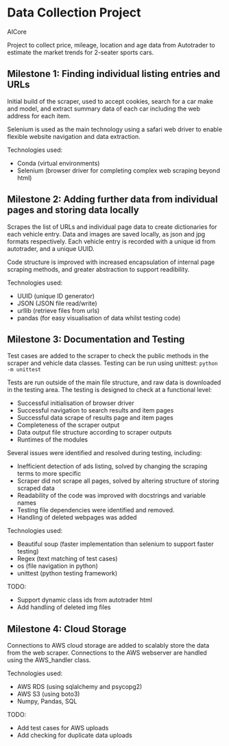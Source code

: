 # Data Collection Project
AICore

Project to collect price, mileage, location and age data from Autotrader to estimate the market trends for 2-seater sports cars.

## Milestone 1: Finding individual listing entries and URLs
Initial build of the scraper, used to accept cookies, search for a car make and model, and extract summary data of each car including the web address for each item.

Selenium is used as the main technology using a safari web driver to enable flexible website navigation and data extraction.

Technologies used:
- Conda (virtual environments)
- Selenium (browser driver for completing complex web scraping beyond html)

## Milestone 2: Adding further data from individual pages and storing data locally
Scrapes the list of URLs and individual page data to create dictionaries for each vehicle entry. Data and images are saved locally, as json and jpg formats respectively. Each vehicle entry is recorded with a unique id from autotrader, and a unique UUID.

Code structure is improved with increased encapsulation of internal page scraping methods, and greater abstraction to support readibility.

Technologies used:
- UUID (unique ID generator)
- JSON (JSON file read/write)
- urllib (retrieve files from urls)
- pandas (for easy visualisation of data whilst testing code)

## Milestone 3: Documentation and Testing
Test cases are added to the scraper to check the public methods in the scraper and vehicle data classes. Testing can be run using unittest:
`python -m unittest`

Tests are run outside of the main file structure, and raw data is downloaded in the testing area. The testing is designed to check at a functional level:
- Successful initialisation of browser driver
- Successful navigation to search results and item pages
- Successful data scrape of results page and item pages
- Completeness of the scraper output
- Data output file structure according to scraper outputs
- Runtimes of the modules

Several issues were identified and resolved during testing, including:
- Inefficient detection of ads listing, solved by changing the scraping terms to more specific
- Scraper did not scrape all pages, solved by altering structure of storing scraped data
- Readability of the code was improved with docstrings and variable names
- Testing file dependencies were identified and removed.
- Handling of deleted webpages was added

Technologies used:
- Beautiful soup (faster implementation than selenium to support faster testing)
- Regex (text matching of test cases)
- os (file navigation in python)
- unittest (python testing framework)

TODO:
- Support dynamic class ids from autotrader html
- Add handling of deleted img files

## Milestone 4: Cloud Storage

Connections to AWS cloud storage are added to scalably store the data from the web scraper. Connections to the AWS webserver are handled using the AWS_handler class.

Technologies used:
- AWS RDS (using sqlalchemy and psycopg2)
- AWS S3 (using boto3)
- Numpy, Pandas, SQL

TODO:
- Add test cases for AWS uploads
- Add checking for duplicate data uploads
